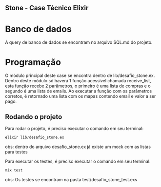 ## Stone - Case Técnico Elixir

# Banco de dados

A query de banco de dados se encontram no arquivo SQL.md do projeto.

# Programação

O módulo principal deste case se encontra dentro de lib/desafio_stone.ex. Dentro deste módulo só haverá 1 função acessível chamada receive_list, esta função recebe 2 parâmetros, o primeiro é uma lista de compras e o segundo é uma lista de emails. Ao executar a função com os parâmetros corretos, é retornado uma lista com os mapas contendo email e valor a ser pago.

## Rodando o projeto

Para rodar o projeto, é preciso executar o comando em seu terminal:

```elixir
elixir lib/desafio_stone.ex
```

obs: dentro do arquivo desafio_stone.ex já existe um mock com as listas para testes

Para executar os testes, é preciso executar o comando em seu terminal:

```elixir
mix test
```

obs: Os testes se encontram na pasta test/desafio_stone_test.exs
